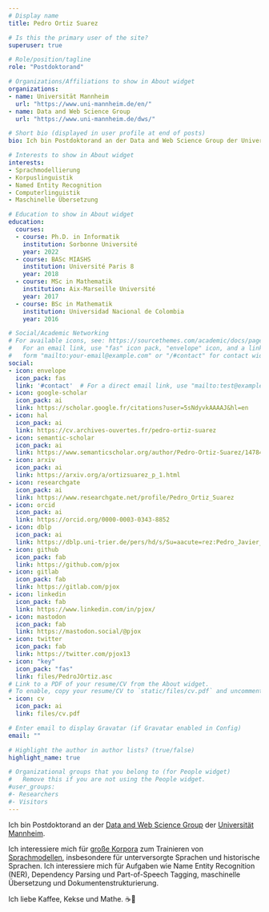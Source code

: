 ```yaml
---
# Display name
title: Pedro Ortiz Suarez

# Is this the primary user of the site?
superuser: true

# Role/position/tagline
role: "Postdoktorand"

# Organizations/Affiliations to show in About widget
organizations: 
- name: Universität Mannheim 
  url: "https://www.uni-mannheim.de/en/"
- name: Data and Web Science Group
  url: "https://www.uni-mannheim.de/dws/"

# Short bio (displayed in user profile at end of posts)
bio: Ich bin Postdoktorand an der Data and Web Science Group der Universität Mannheim.

# Interests to show in About widget
interests:
- Sprachmodellierung
- Korpuslinguistik
- Named Entity Recognition
- Computerlinguistik
- Maschinelle Übersetzung

# Education to show in About widget
education:
  courses:
  - course: Ph.D. in Informatik
    institution: Sorbonne Université
    year: 2022
  - course: BASc MIASHS
    institution: Université Paris 8
    year: 2018
  - course: MSc in Mathematik
    institution: Aix-Marseille Université
    year: 2017
  - course: BSc in Mathematik
    institution: Universidad Nacional de Colombia
    year: 2016

# Social/Academic Networking
# For available icons, see: https://sourcethemes.com/academic/docs/page-builder/#icons
#   For an email link, use "fas" icon pack, "envelope" icon, and a link in the
#   form "mailto:your-email@example.com" or "/#contact" for contact widget.
social:
- icon: envelope
  icon_pack: fas
  link: '#contact'  # For a direct email link, use "mailto:test@example.org".
- icon: google-scholar
  icon_pack: ai
  link: https://scholar.google.fr/citations?user=5sNdyvkAAAAJ&hl=en
- icon: hal
  icon_pack: ai
  link: https://cv.archives-ouvertes.fr/pedro-ortiz-suarez
- icon: semantic-scholar
  icon_pack: ai
  link: https://www.semanticscholar.org/author/Pedro-Ortiz-Suarez/147846651?sort=influence
- icon: arxiv
  icon_pack: ai
  link: https://arxiv.org/a/ortizsuarez_p_1.html
- icon: researchgate
  icon_pack: ai
  link: https://www.researchgate.net/profile/Pedro_Ortiz_Suarez
- icon: orcid
  icon_pack: ai
  link: https://orcid.org/0000-0003-0343-8852
- icon: dblp
  icon_pack: ai
  link: https://dblp.uni-trier.de/pers/hd/s/Su=aacute=rez:Pedro_Javier_Ortiz
- icon: github
  icon_pack: fab
  link: https://github.com/pjox
- icon: gitlab
  icon_pack: fab
  link: https://gitlab.com/pjox
- icon: linkedin
  icon_pack: fab
  link: https://www.linkedin.com/in/pjox/
- icon: mastodon
  icon_pack: fab
  link: https://mastodon.social/@pjox
- icon: twitter
  icon_pack: fab
  link: https://twitter.com/pjox13
- icon: "key"
  icon_pack: "fas"
  link: files/PedroJOrtiz.asc
# Link to a PDF of your resume/CV from the About widget.
# To enable, copy your resume/CV to `static/files/cv.pdf` and uncomment the lines below.
- icon: cv
  icon_pack: ai
  link: files/cv.pdf

# Enter email to display Gravatar (if Gravatar enabled in Config)
email: ""

# Highlight the author in author lists? (true/false)
highlight_name: true

# Organizational groups that you belong to (for People widget)
#   Remove this if you are not using the People widget.
#user_groups:
#- Researchers
#- Visitors
---
```


Ich bin Postdoktorand an der [Data and Web Science Group](https://www.uni-mannheim.de/dws/) der [Universität Mannheim](https://www.uni-mannheim.de/).

Ich interessiere mich für [große Korpora](https://oscar-corpus.com) zum Trainieren von [Sprachmodellen](https://camembert-model.fr), insbesondere für unterversorgte Sprachen und historische Sprachen. Ich interessiere mich für Aufgaben wie Name Entity Recognition (NER), Dependency Parsing und Part-of-Speech Tagging, maschinelle Übersetzung und Dokumentenstrukturierung.

Ich liebe Kaffee, Kekse und Mathe. :coffee::cookie:

